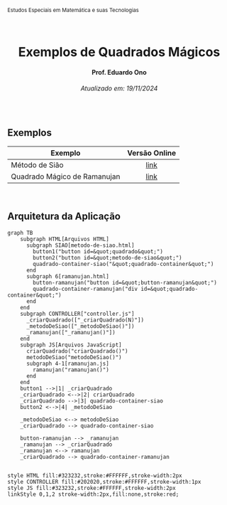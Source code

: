 <sup>Estudos Especiais em Matemática e suas Tecnologias</sup>
<img alt="" width="99%" height="2px" align="right">

&nbsp;

<h1 align="center">Exemplos de Quadrados Mágicos</h1>
<h4 align="center">Prof. Eduardo Ono</h4>
<h6 align="center">Atualizado em: 19/11/2024</h6>

&nbsp;

## Exemplos

| Exemplo | Versão Online |
| --- | :-: |
| Método de Sião | [link](https://eduardo-ono.github.io/Estudos-Avancados-em-Matematica-e-suas-Tecnologias/desenvolvimento-de-sistemas-mtec-pi/2024-2o-ano/conteudo/quadrados-magicos/exemplos/metodo-de-siao.html) |
| Quadrado Mágico de Ramanujan | [link](https://eduardo-ono.github.io/Estudos-Avancados-em-Matematica-e-suas-Tecnologias/desenvolvimento-de-sistemas-mtec-pi/2024-2o-ano/conteudo/quadrados-magicos/exemplos/quadrado-magico-de-ramanujan.html) |

&nbsp;

## Arquitetura da Aplicação

```mermaid
graph TB
    subgraph HTML[Arquivos HTML]
      subgraph SIAO[metodo-de-siao.html]
        button1("button id=&quot;quadrado&quot;")
        button2("button id=&quot;metodo-de-siao&quot;")
        quadrado-container-siao("&quot;quadrado-container&quot;")
      end
      subgraph 6[ramanujan.html]
        button-ramanujan("button id=&quot;button-ramanujan&quot;")
        quadrado-container-ramanujan("div id=&quot;quadrado-container&quot;")
      end
    end
    subgraph CONTROLLER["controller.js"]
      _criarQuadrado(["_criarQuadrado(N)"])
      _metodoDeSiao(["_metodoDeSiao()"])
      _ramanujan(["_ramanujan()"])
    end
    subgraph JS[Arquivos JavaScript]
      criarQuadrado("criarQuadrado()")
      metodoDeSiao("metodoDeSiao()")
      subgraph 4-1[ramanujan.js]
        ramanujan("ramanujan()")
      end
    end
    button1 -->|1| _criarQuadrado
    _criarQuadrado <-->|2| criarQuadrado
    _criarQuadrado -->|3| quadrado-container-siao
    button2 <-->|4| _metodoDeSiao

    _metodoDeSiao <--> metodoDeSiao
    _criarQuadrado --> quadrado-container-siao

    button-ramanujan --> _ramanujan
    _ramanujan --> _criarQuadrado
    _ramanujan <--> ramanujan
    _criarQuadrado --> quadrado-container-ramanujan


style HTML fill:#323232,stroke:#FFFFFF,stroke-width:2px
style CONTROLLER fill:#202020,stroke:#FFFFFF,stroke-width:1px
style JS fill:#323232,stroke:#FFFFFF,stroke-width:2px
linkStyle 0,1,2 stroke-width:2px,fill:none,stroke:red;

```
